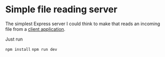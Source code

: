 # Simple file reading server

The simplest Express server I could think to make that reads an incoming file from a [client application](https://github.com/jacobw56/simple-file-reader).

Just run

`npm install`
`npm run dev`